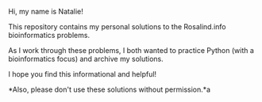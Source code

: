 Hi, my name is Natalie!

This repository contains my personal solutions to the Rosalind.info bioinformatics problems. 

As I work through these problems, I both wanted to practice Python (with a bioinformatics focus) and archive my solutions.

I hope you find this informational and helpful!

*Also, please don't use these solutions without permission.*a
